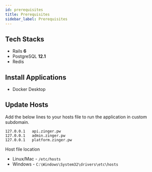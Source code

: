 ```yaml
---
id: prerequisites
title: Prerequisites
sidebar_label: Prerequisites
---
```


## Tech Stacks
* Rails **6**
* PostgreSQL **12.1**
* Redis

## Install Applications
* Docker Desktop

## Update Hosts
Add the below lines to your hosts file to run the application in custom subdomain.
```shell
127.0.0.1	api.zinger.pw
127.0.0.1	admin.zinger.pw 
127.0.0.1	platform.zinger.pw
```
Host file location
- Linux/Mac - `/etc/hosts`
- Windows - `C:\Windows\System32\drivers\etc\hosts`
